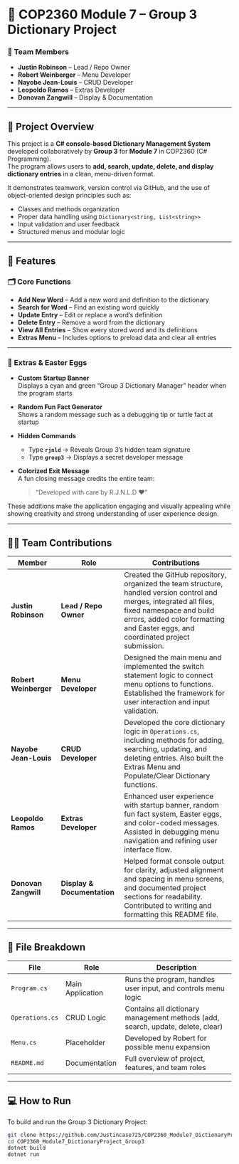 # 🧠 COP2360 Module 7 – Group 3 Dictionary Project

### 👥 Team Members
- **Justin Robinson** – Lead / Repo Owner  
- **Robert Weinberger** – Menu Developer  
- **Nayobe Jean-Louis** – CRUD Developer  
- **Leopoldo Ramos** – Extras Developer  
- **Donovan Zangwill** – Display & Documentation  

---

## 🧩 Project Overview
This project is a **C# console-based Dictionary Management System** developed collaboratively by **Group 3** for **Module 7** in COP2360 (C# Programming).  
The program allows users to **add, search, update, delete, and display dictionary entries** in a clean, menu-driven format.  

It demonstrates teamwork, version control via GitHub, and the use of object-oriented design principles such as:
- Classes and methods organization  
- Proper data handling using `Dictionary<string, List<string>>`  
- Input validation and user feedback  
- Structured menus and modular logic  

---

## 🚀 Features

### 🗂️ Core Functions
- **Add New Word** – Add a new word and definition to the dictionary  
- **Search for Word** – Find an existing word quickly  
- **Update Entry** – Edit or replace a word’s definition  
- **Delete Entry** – Remove a word from the dictionary  
- **View All Entries** – Show every stored word and its definitions  
- **Extras Menu** – Includes options to preload data and clear all entries  

---

### 🌟 Extras & Easter Eggs
- **Custom Startup Banner**  
  Displays a cyan and green “Group 3 Dictionary Manager” header when the program starts  

- **Random Fun Fact Generator**  
  Shows a random message such as a debugging tip or turtle fact at startup  

- **Hidden Commands**  
  - Type **`rjnld`** → Reveals Group 3’s hidden team signature  
  - Type **`group3`** → Displays a secret developer message  

- **Colorized Exit Message**  
  A fun closing message credits the entire team:
  > “Developed with care by R.J.N.L.D ❤️”

These additions make the application engaging and visually appealing while showing creativity and strong understanding of user experience design.

---

## 👨‍💻 Team Contributions

| Member | Role | Contributions |
|--------|------|----------------|
| **Justin Robinson** | **Lead / Repo Owner** | Created the GitHub repository, organized the team structure, handled version control and merges, integrated all files, fixed namespace and build errors, added color formatting and Easter eggs, and coordinated project submission. |
| **Robert Weinberger** | **Menu Developer** | Designed the main menu and implemented the switch statement logic to connect menu options to functions. Established the framework for user interaction and input validation. |
| **Nayobe Jean-Louis** | **CRUD Developer** | Developed the core dictionary logic in `Operations.cs`, including methods for adding, searching, updating, and deleting entries. Also built the Extras Menu and Populate/Clear Dictionary functions. |
| **Leopoldo Ramos** | **Extras Developer** | Enhanced user experience with startup banner, random fun fact system, Easter eggs, and color-coded messages. Assisted in debugging menu navigation and refining user interface flow. |
| **Donovan Zangwill** | **Display & Documentation** | Helped format console output for clarity, adjusted alignment and spacing in menu screens, and documented project sections for readability. Contributed to writing and formatting this README file. |

---

## 🧰 File Breakdown

| File | Role | Description |
|------|------|-------------|
| `Program.cs` | Main Application | Runs the program, handles user input, and controls menu logic |
| `Operations.cs` | CRUD Logic | Contains all dictionary management methods (add, search, update, delete, clear) |
| `Menu.cs` | Placeholder | Developed by Robert for possible menu expansion |
| `README.md` | Documentation | Full overview of project, features, and team roles |

---

## 💻 How to Run

To build and run the Group 3 Dictionary Project:

```bash
git clone https://github.com/Justincase725/COP2360_Module7_DictionaryProject_Group3.git
cd COP2360_Module7_DictionaryProject_Group3
dotnet build
dotnet run
